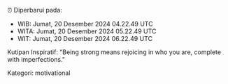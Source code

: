 ⏰ Diperbarui pada:
- WIB: Jumat, 20 Desember 2024 04.22.49 UTC
- WITA: Jumat, 20 Desember 2024 05.22.49 UTC
- WIT: Jumat, 20 Desember 2024 06.22.49 UTC

Kutipan Inspiratif:
"Being strong means rejoicing in who you are, complete with imperfections."


Kategori: motivational


